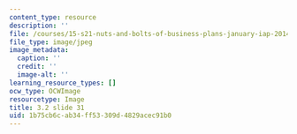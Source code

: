 ```yaml
---
content_type: resource
description: ''
file: /courses/15-s21-nuts-and-bolts-of-business-plans-january-iap-2014/1b75cb6cab34ff53309d4829acec91b0_Slide31.JPG
file_type: image/jpeg
image_metadata:
  caption: ''
  credit: ''
  image-alt: ''
learning_resource_types: []
ocw_type: OCWImage
resourcetype: Image
title: 3.2 slide 31
uid: 1b75cb6c-ab34-ff53-309d-4829acec91b0
---
```

